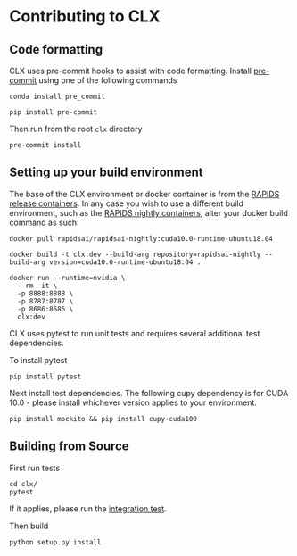 # Contributing to CLX

## Code formatting

CLX uses pre-commit hooks to assist with code formatting. Install [pre-commit](https://pre-commit.com/) using one of the following commands

```
conda install pre_commit
```
```
pip install pre-commit
```

Then run from the root `clx` directory
```
pre-commit install
```

## Setting up your build environment

The base of the CLX environment or docker container is from the [RAPIDS release containers](https://hub.docker.com/r/rapidsai/rapidsai/).
In any case you wish to use a different build environment, such as the [RAPIDS nightly containers](https://hub.docker.com/r/rapidsai/rapidsai-nightly), alter your docker build command as such:

```
docker pull rapidsai/rapidsai-nightly:cuda10.0-runtime-ubuntu18.04

docker build -t clx:dev --build-arg repository=rapidsai-nightly --build-arg version=cuda10.0-runtime-ubuntu18.04 .

docker run --runtime=nvidia \
  --rm -it \
  -p 8888:8888 \
  -p 8787:8787 \
  -p 8686:8686 \
  clx:dev
```

CLX uses pytest to run unit tests and requires several additional test dependencies.

To install pytest
```
pip install pytest
```

Next install test dependencies. The following cupy dependency is for CUDA 10.0 - please install whichever version applies to your environment.
```
pip install mockito && pip install cupy-cuda100
```

## Building from Source

First run tests
```
cd clx/
pytest
```

If it applies, please run the [integration test](https://github.com/rapidsai/clx/blob/master/ci/integration_tests/README.md).

Then build
```
python setup.py install
```
